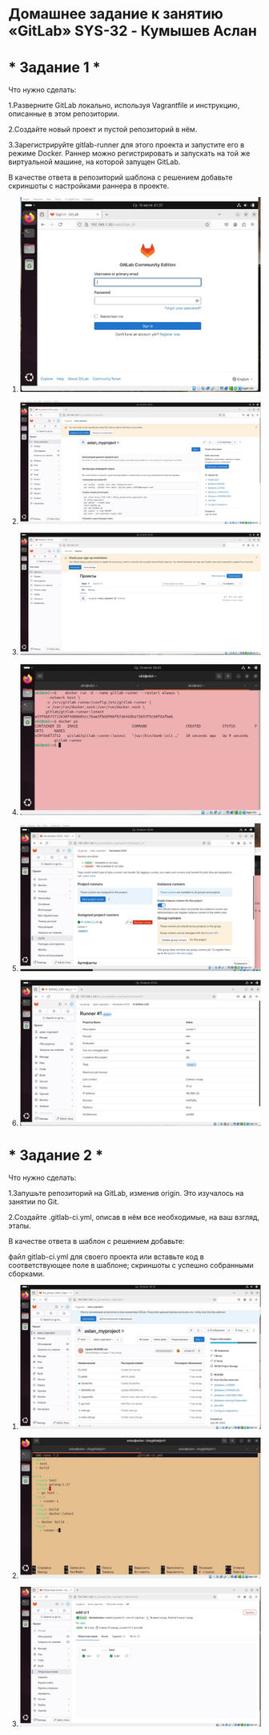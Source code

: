 # **Домашнее задание к занятию «GitLab» SYS-32 - Кумышев Аслан**

# * Задание 1 *
Что нужно сделать:

1.Разверните GitLab локально, используя Vagrantfile и инструкцию, описанные в этом репозитории.

2.Создайте новый проект и пустой репозиторий в нём.

3.Зарегистрируйте gitlab-runner для этого проекта и запустите его в режиме Docker. Раннер можно регистрировать и запускать на той же виртуальной машине, на которой запущен GitLab.

В качестве ответа в репозиторий шаблона с решением добавьте скриншоты с настройками раннера в проекте.
1. ![alt text](https://github.com/sAslank/GitLab/blob/main/img/1.jpg)

2. ![alt text](https://github.com/sAslank/GitLab/blob/main/img/2.jpg)

3. ![alt text](https://github.com/sAslank/GitLab/blob/main/img/3.jpg)

4. ![alt text](https://github.com/sAslank/GitLab/blob/main/img/ран1.jpg)

5. ![alt text](https://github.com/sAslank/GitLab/blob/main/img/ран2.jpg)

6. ![alt text](https://github.com/sAslank/GitLab/blob/main/img/ран%203.jpg)

# * Задание 2 *
Что нужно сделать:

1.Запушьте репозиторий на GitLab, изменив origin. Это изучалось на занятии по Git.

2.Создайте .gitlab-ci.yml, описав в нём все необходимые, на ваш взгляд, этапы.

В качестве ответа в шаблон с решением добавьте:

файл gitlab-ci.yml для своего проекта или вставьте код в соответствующее поле в шаблоне;
скриншоты с успешно собранными сборками.

1. ![alt text](https://github.com/sAslank/GitLab/blob/main/img/пуш1.jpg)

2. ![alt text](https://github.com/sAslank/GitLab/blob/main/img/посссс.jpg)

3. ![alt text](https://github.com/sAslank/GitLab/blob/main/img/послед1.jpg)
